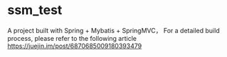 # ssm_test
A project built with Spring + Mybatis + SpringMVC，
For a detailed build process, please refer to the following article
https://juejin.im/post/6870685009180393479
